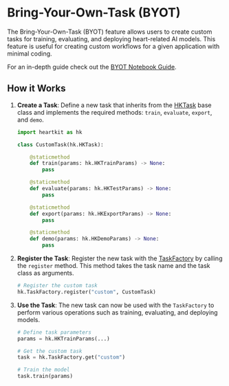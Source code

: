 # Bring-Your-Own-Task (BYOT)

The Bring-Your-Own-Task (BYOT) feature allows users to create custom tasks for training, evaluating, and deploying heart-related AI models. This feature is useful for creating custom workflows for a given application with minimal coding.

For an in-depth guide check out the [BYOT Notebook Guide](../guides/byot.ipynb).

## <span class="sk-h2-span">How it Works</span>

1. **Create a Task**: Define a new task that inherits from the [HKTask](../api/tasks/task.md) base class and implements the required methods: `train`, `evaluate`, `export`, and `demo`.

    ```python
    import heartkit as hk

    class CustomTask(hk.HKTask):

        @staticmethod
        def train(params: hk.HKTrainParams) -> None:
            pass

        @staticmethod
        def evaluate(params: hk.HKTestParams) -> None:
            pass

        @staticmethod
        def export(params: hk.HKExportParams) -> None:
            pass

        @staticmethod
        def demo(params: hk.HKDemoParams) -> None:
            pass

    ```

2. **Register the Task**: Register the new task with the [TaskFactory](../api/tasks/factory.md) by calling the `register` method. This method takes the task name and the task class as arguments.

    ```python
    # Register the custom task
    hk.TaskFactory.register("custom", CustomTask)
    ```

3. **Use the Task**: The new task can now be used with the `TaskFactory` to perform various operations such as training, evaluating, and deploying models.

    ```python
    # Define task parameters
    params = hk.HKTrainParams(...)

    # Get the custom task
    task = hk.TaskFactory.get("custom")

    # Train the model
    task.train(params)

    ```
